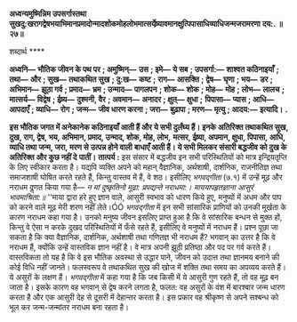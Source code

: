 **अध्वन्यमुष्मिन्निम उपसर्गास्तथा** **सुखदु:खरागद्वेषभयाभिमानप्रमादोन्मादशोकमोहलोभमात्सर्येष्र्यावमानक्षुत्पिपासाधिव्याधिजन्मजरामरणा** **दय:. ॥ २७॥** 

शब्दार्थ **** 

**अध्वनि—** **भौतिक जीवन के पथ पर** **; अमुष्मिन्—** **उस** **; इमे—** **ये सब** **; उपसर्गा:—** **शाश्वत कठिनाइयाँ** **; तथा—** **और** **; सुख—** **तथाकथित सुख** **; दु:ख—** **कष्ट** **; राग—** **आसक्ति** **; द्वेष—** **घृणा** **; भय—** **डर** **; अभिमान—** **झूठा गर्व** **; प्रमाद—** **भ्रम** **; उन्माद—** **पागलपन** **; शोक—** **शोक** **; मोह—** **मोह** **; लोभ—** **लालच** **; मात्सर्य—** **विद्वेष** **; ईष्र्य—** **दुश्मनी, वैर** **; अवमान—** **अनादर** **; क्षुत्—** **क्षुधा** **;** **पिपासा—** **प्यास** **; आधि—** **आपदाएँ** **; व्याधि—** **रोग** **; जन्म—** **जीव धारण करना** **; जरा—** **बुढ़ापा** **; मरण—** **मृत्यु** **; आदय:—** **इत्यादि।** **.** 

**इस भौतिक जगत में अनेकानेक कठिनाइयाँ आती हैं और ये सभी दुर्लंघ्य हैं। इनके** **अतिरिक्त तथाकथित सुख, दुख, राग, द्वेष, भय, अभिमान, प्रमाद, उन्माद, शोक, मोह, लोभ,** **मत्सर, ईष्र्या, अपमान, क्षुधा, पिपासा, आधि, व्याधि तथा जन्म, जरा, मरण से उत्पन्न होने वाली** **बाधाएँ आती हैं। ये सभी मिलकर संसारी बद्धजीव को दुख के अतिरिक्त और कुछ नहीं दे** **पातीं।** **तात्पर्य :** इस संसार में बद्धजीव इन सभी परिस्थितियों को मात्र इन्द्रियतृप्ति के लिए स्वीकार करता है। यद्यपि व्यक्ति अपने को महान् वैज्ञानिक, अर्थशाषी, दार्शनिक, राजनीतिज्ञ तथा समाजशाषी घोषित करते रहते हैं, किन्तु वास्तव में हैं, वे शठ। इसीलिए *भगवद्गीता* (७.१) में उन्हें मूढ़ और नराधम वॢणत किया गया है— *न मां दुष्कृतिनो मूढा: प्रपद्यन्ते नराधमा:।* *माययापहृतज्ञाना आसुरं भावमाश्रिता:॥* ''माया द्वारा हरे हुए ज्ञान वाले, आसुरी स्वभाव को धारण किये हुए, मनुष्यों में अधम और पाप को करने वाले मूढ़ मेरी शरण नहीं लेते।ÓÓ *भगवद्गीता* में इन सभी सांसारिक प्राणियों को उनकी मूर्खता के कारण नराधम कहा गया है। उनको मनुष्य जीवन इसलिए प्राप्त हुआ है कि वे सांसारिक बन्धन से मुक्त हों, किन्तु वे ऐसा न करके दुखद परिस्थितियों में फँसे रहते हैं, इसीलिए वे मनुष्यों में नराधम हैं। प्रश्न पूछा जा सकता है कि क्या वैज्ञानिक, दार्शनिक, अर्थशाषी तथा गणितज्ञ भी नराधम हैं? भगवान् का उत्तर है कि वे नराधम हैं, क्योंकि उन्हें वास्तविक ज्ञान नहीं है। वे मात्र अपनी झूठी प्रतिष्ठा और पद पर गर्व करते हैं। वास्तविकता तो यह है कि वे इस भौतिक अवस्था से उद्धार पाने, जीवन को उदात्त तथा ज्ञानमय बनाने की कोई विधि नहीं जानते। फलस्वरूप वे तथाकथित सुख की खोज में शक्ति तथा समय का अपव्यय करते हैं। ये असुरों के लक्षण हैं। *भगवद्गीता* में कहा गया है कि जब किसी में ये आसुरी गुण रहते हैं, तो वह मूढ़ बन जाता है। इसके कारण वह भगवान् से द्वेष करने लगता है, फलत: वह असुरों के वंश में बारश्बार जन्म धारण करता है और एक आसुरी देह से दूसरी में देहान्तर करता है। इस प्रकार वह श्रीकृष्ण से अपने सश्बन्ध को भूल कर जन्म-जन्मांतर नराधम बना रहता है।  